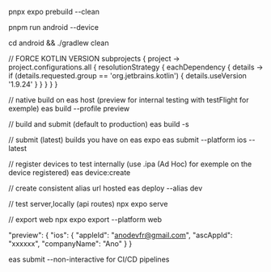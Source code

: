 pnpx expo prebuild --clean

pnpm run android --device

cd android && ./gradlew clean

// FORCE KOTLIN VERSION
subprojects { project ->
    project.configurations.all {
        resolutionStrategy {
            eachDependency { details ->
                if (details.requested.group == 'org.jetbrains.kotlin') {
                    details.useVersion '1.9.24'
                }
            }
        }
    }
}

// native build on eas host (preview for internal testing with testFlight for exemple)
eas build  --profile preview

// build and submit (default to production)
eas build -s

// submit (latest) builds you have on eas expo
eas submit --platform ios --latest

// register devices to test internally (use .ipa (Ad Hoc) for exemple on the device registered)
 eas device:create

// create consistent alias url hosted
eas deploy --alias dev

// test server,locally (api routes)
npx expo serve 

// export web
npx expo export --platform web


"preview": {
			"ios": {
				"appleId": "anodevfr@gmail.com",
				"ascAppId": "xxxxxx",
				"companyName": "Ano"
			}
		}

eas submit --non-interactive for CI/CD pipelines